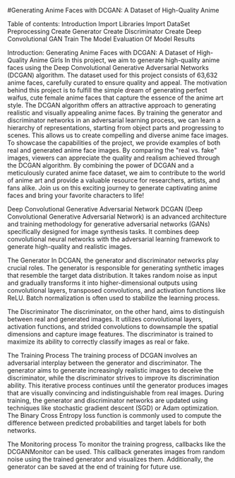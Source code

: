 #Generating Anime Faces with DCGAN: A Dataset of High-Quality Anime

Table of contents:
Introduction
Import Libraries
Import DataSet
Preprocessing
Create Generator
Create Discriminator
Create Deep Convolutional GAN
Train The Model
Evaluation Of Model Results

Introduction:
Generating Anime Faces with DCGAN: A Dataset of High-Quality Anime Girls
In this project, we aim to generate high-quality anime faces using the Deep Convolutional Generative Adversarial Networks (DCGAN) algorithm. The dataset used for this project consists of 63,632 anime faces, carefully curated to ensure quality and appeal. The motivation behind this project is to fulfill the simple dream of generating perfect waifus, cute female anime faces that capture the essence of the anime art style. The DCGAN algorithm offers an attractive approach to generating realistic and visually appealing anime faces. By training the generator and discriminator networks in an adversarial learning process, we can learn a hierarchy of representations, starting from object parts and progressing to scenes. This allows us to create compelling and diverse anime face images. To showcase the capabilities of the project, we provide examples of both real and generated anime face images. By comparing the "real vs. fake" images, viewers can appreciate the quality and realism achieved through the DCGAN algorithm. By combining the power of DCGAN and a meticulously curated anime face dataset, we aim to contribute to the world of anime art and provide a valuable resource for researchers, artists, and fans alike. Join us on this exciting journey to generate captivating anime faces and bring your favorite characters to life!

Deep Convolutional Generative Adversarial Network
DCGAN (Deep Convolutional Generative Adversarial Network) is an advanced architecture and training methodology for generative adversarial networks (GANs) specifically designed for image synthesis tasks. It combines deep convolutional neural networks with the adversarial learning framework to generate high-quality and realistic images.

The Generator
In DCGAN, the generator and discriminator networks play crucial roles. The generator is responsible for generating synthetic images that resemble the target data distribution. It takes random noise as input and gradually transforms it into higher-dimensional outputs using convolutional layers, transposed convolutions, and activation functions like ReLU. Batch normalization is often used to stabilize the learning process.

The Discriminator
The discriminator, on the other hand, aims to distinguish between real and generated images. It utilizes convolutional layers, activation functions, and strided convolutions to downsample the spatial dimensions and capture image features. The discriminator is trained to maximize its ability to correctly classify images as real or fake.

The Training Process
The training process of DCGAN involves an adversarial interplay between the generator and discriminator. The generator aims to generate increasingly realistic images to deceive the discriminator, while the discriminator strives to improve its discrimination ability. This iterative process continues until the generator produces images that are visually convincing and indistinguishable from real images. During training, the generator and discriminator networks are updated using techniques like stochastic gradient descent (SGD) or Adam optimization. The Binary Cross Entropy loss function is commonly used to compute the difference between predicted probabilities and target labels for both networks.

The Monitoring process
To monitor the training progress, callbacks like the DCGANMonitor can be used. This callback generates images from random noise using the trained generator and visualizes them. Additionally, the generator can be saved at the end of training for future use.

